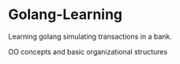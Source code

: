 # Golang-Learning
Learning golang simulating transactions in a bank.

OO concepts and basic organizational structures
